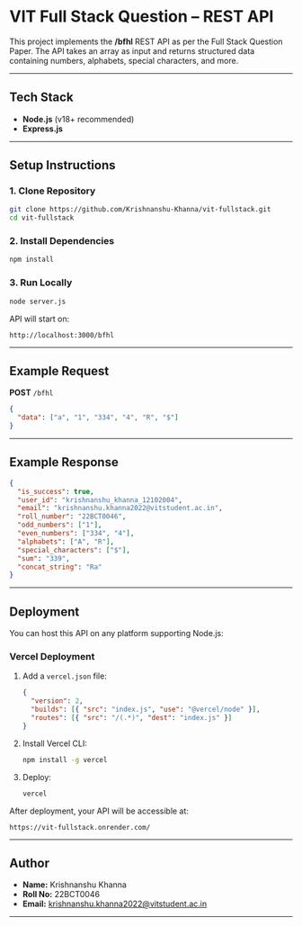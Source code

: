 # VIT Full Stack Question – REST API

This project implements the **/bfhl** REST API as per the Full Stack Question Paper.
The API takes an array as input and returns structured data containing numbers, alphabets, special characters, and more.

---

## Tech Stack

* **Node.js** (v18+ recommended)
* **Express.js**

---

## Setup Instructions

### 1. Clone Repository

```bash
git clone https://github.com/Krishnanshu-Khanna/vit-fullstack.git
cd vit-fullstack
```

### 2. Install Dependencies

```bash
npm install
```

### 3. Run Locally

```bash
node server.js
```

API will start on:

```
http://localhost:3000/bfhl
```

---

## Example Request

**POST** `/bfhl`

```json
{
  "data": ["a", "1", "334", "4", "R", "$"]
}
```

---

## Example Response

```json
{
  "is_success": true,
  "user_id": "krishnanshu_khanna_12102004",
  "email": "krishnanshu.khanna2022@vitstudent.ac.in",
  "roll_number": "22BCT0046",
  "odd_numbers": ["1"],
  "even_numbers": ["334", "4"],
  "alphabets": ["A", "R"],
  "special_characters": ["$"],
  "sum": "339",
  "concat_string": "Ra"
}
```

---

## Deployment

You can host this API on any platform supporting Node.js:

### Vercel Deployment

1. Add a `vercel.json` file:

   ```json
   {
     "version": 2,
     "builds": [{ "src": "index.js", "use": "@vercel/node" }],
     "routes": [{ "src": "/(.*)", "dest": "index.js" }]
   }
   ```

2. Install Vercel CLI:

   ```bash
   npm install -g vercel
   ```

3. Deploy:

   ```bash
   vercel
   ```

After deployment, your API will be accessible at:

```
https://vit-fullstack.onrender.com/
```

---

## Author

* **Name:** Krishnanshu Khanna
* **Roll No:** 22BCT0046
* **Email:** [krishnanshu.khanna2022@vitstudent.ac.in](mailto:krishnanshu.khanna2022@vitstudent.ac.in)

---

